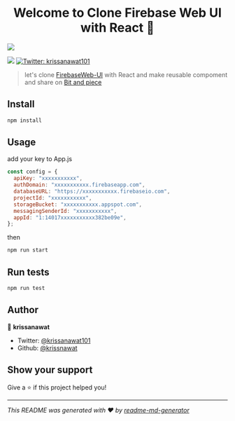 <h1 align="center">Welcome to Clone Firebase Web UI with React 👋</h1>
<img src="https://i.imgur.com/uKaJ9jy.png"/>
<p>
  <img src="https://img.shields.io/badge/version-0.1.0-blue.svg?cacheSeconds=2592000" />
  <a href="https://twitter.com/krissanawat101">
    <img alt="Twitter: krissanawat101" src="https://img.shields.io/twitter/follow/krissanawat101.svg?style=social" target="_blank" />
  </a>
</p>

> let&#39;s clone <a traget="_blank" href="https://fir-ui-demo-84a6c.firebaseapp.com/" >FirebaseWeb-UI</a> with React and make reusable compoment and share on <a traget="_blank" href="https://bit.dev/krissnawat/firebaseauth/" >Bit and piece</a>

## Install

```sh
npm install
```

## Usage
add your key to App.js
```jsx
const config = {
  apiKey: "xxxxxxxxxxx",
  authDomain: "xxxxxxxxxxx.firebaseapp.com",
  databaseURL: "https://xxxxxxxxxxx.firebaseio.com",
  projectId: "xxxxxxxxxxx",
  storageBucket: "xxxxxxxxxxx.appspot.com",
  messagingSenderId: "xxxxxxxxxxx",
  appId: "1:14017xxxxxxxxxxx382be09e",
};
```
then
```sh
npm run start
```



## Run tests

```sh
npm run test
```

## Author

👤 **krissanawat**

* Twitter: [@krissanawat101](https://twitter.com/krissanawat101)
* Github: [@krissnawat](https://github.com/krissnawat)

## Show your support

Give a ⭐️ if this project helped you!

***
_This README was generated with ❤️ by [readme-md-generator](https://github.com/kefranabg/readme-md-generator)_

